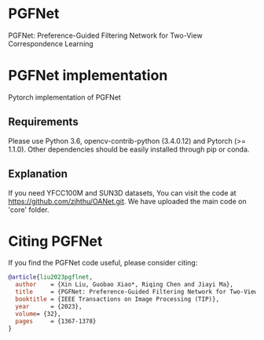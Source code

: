 # PGFNet
PGFNet: Preference-Guided Filtering Network for Two-View Correspondence Learning

# PGFNet implementation

Pytorch implementation of PGFNet

## Requirements

Please use Python 3.6, opencv-contrib-python (3.4.0.12) and Pytorch (>= 1.1.0). Other dependencies should be easily installed through pip or conda.

## Explanation

If you need YFCC100M and SUN3D datasets, You can visit the code at https://github.com/zjhthu/OANet.git. We have uploaded the main code on 'core' folder. 

# Citing PGFNet
If you find the PGFNet code useful, please consider citing:

```bibtex
@article{liu2023pgflnet,
  author    = {Xin Liu, Guobao Xiao*, Riqing Chen and Jiayi Ma},
  title     = {PGFNet: Preference-Guided Filtering Network for Two-View Correspondence Learning},
  booktitle = {IEEE Transactions on Image Processing (TIP)},
  year      = {2023},
  volume= {32},
  pages     = {1367-1378}
}
